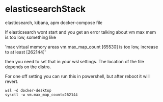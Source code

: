 # elasticsearchStack
elasticsearch, kibana, apm docker-compose file

If elasticsearch wont start and you get an error talking about vm max mem is too low, something like 

'max virtual memory areas vm.max_map_count [65530] is too low, increase to at least [262144]' 

then you need to set that in your wsl settings. The location of the file depends on the distro.

For one off setting you can run this in powershell, but after reboot it will revert. 

```
wsl -d docker-desktop
sysctl -w vm.max_map_count=262144
```
